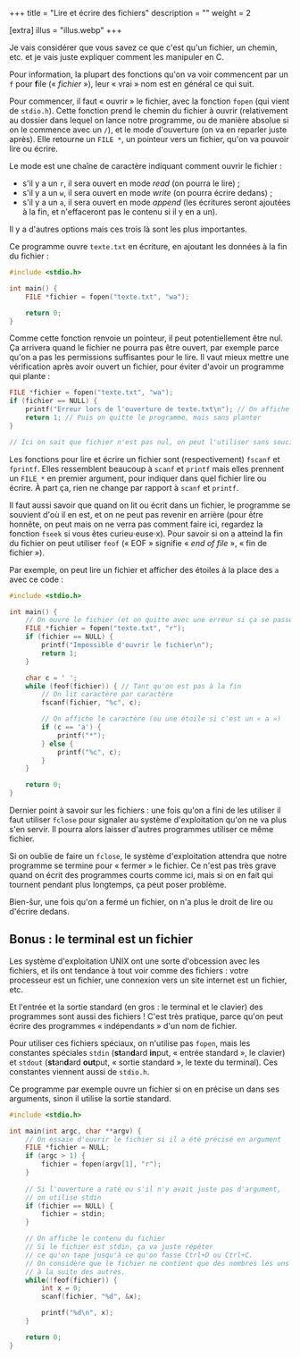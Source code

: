 +++
title = "Lire et écrire des fichiers"
description = ""
weight = 2

[extra]
illus = "illus.webp"
+++

Je vais considérer que vous savez ce que c'est qu'un fichier, un chemin, etc. et je vais juste expliquer
comment les manipuler en C.

Pour information, la plupart des fonctions qu'on va voir commencent par un `f` pour **f**ile (« *fichier* »), leur « vrai »
nom est en général ce qui suit.

Pour commencer, il faut « ouvrir » le fichier, avec la fonction `fopen` (qui vient de `stdio.h`).
Cette fonction prend le chemin du fichier à ouvrir (relativement au dossier dans lequel on lance notre programme,
ou de manière absolue si on le commence avec un `/`), et le mode d'ouverture (on va en reparler juste après).
Elle retourne un `FILE *`, un pointeur vers un fichier, qu'on va pouvoir lire ou écrire.

Le mode est une chaîne de caractère indiquant comment ouvrir le fichier :

- s'il y a un `r`, il sera ouvert en mode *read* (on pourra le lire) ;
- s'il y a un `w`, il sera ouvert en mode *write* (on pourra écrire dedans) ;
- s'il y a un `a`, il sera ouvert en mode *append* (les écritures seront ajoutées à la fin, et n'effaceront pas le contenu si il y en a un).

Il y a d'autres options mais ces trois là sont les plus importantes.

Ce programme ouvre `texte.txt` en écriture, en ajoutant les données à la fin du fichier :

```c
#include <stdio.h>

int main() {
    FILE *fichier = fopen("texte.txt", "wa");

    return 0;
}
```

Comme cette fonction renvoie un pointeur, il peut potentiellement être nul. Ça arrivera
quand le fichier ne pourra pas être ouvert, par exemple parce qu'on a pas
les permissions suffisantes pour le lire. Il vaut mieux mettre une vérification
après avoir ouvert un fichier, pour éviter d'avoir un programme qui plante :

```c
FILE *fichier = fopen("texte.txt", "wa");
if (fichier == NULL) {
    printf("Erreur lors de l'ouverture de texte.txt\n"); // On affiche une erreur
    return 1; // Puis on quitte le programme, mais sans planter
}

// Ici on sait que fichier n'est pas nul, on peut l'utiliser sans souci
```

Les fonctions pour lire et écrire un fichier sont (respectivement) `fscanf` et `fprintf`.
Elles ressemblent beaucoup à `scanf` et `printf` mais elles prennent un `FILE *` en
premier argument, pour indiquer dans quel fichier lire ou écrire. À part ça, rien ne
change par rapport à `scanf` et `printf`.

Il faut aussi savoir que quand on lit ou écrit dans un fichier, le programme
se souvient d'où il en est, et on ne peut pas revenir en arrière (pour être honnête, on
peut mais on ne verra pas comment faire ici, regardez la fonction `fseek` si vous êtes curieu⋅euse⋅x).
Pour savoir si on a atteind la fin du fichier on peut utiliser `feof` (« EOF » signifie « *end of file* », « fin de fichier »).

Par exemple, on peut lire un fichier et afficher des étoiles à la place des
`a` avec ce code :

```c
#include <stdio.h>

int main() {
    // On ouvre le fichier (et on quitte avec une erreur si ça se passe mal)
    FILE *fichier = fopen("texte.txt", "r");
    if (fichier == NULL) {
        printf("Impossible d'ouvrir le fichier\n");
        return 1;
    }

    char c = ' ';
    while (feof(fichier)) { // Tant qu'on est pas à la fin
        // On lit caractère par caractère
        fscanf(fichier, "%c", c);

        // On affiche le caractère (ou une étoile si c'est un « a »)
        if (c == 'a') {
            printf("*");
        } else {
            printf("%c", c);
        }
    }

    return 0;
}
```

Dernier point à savoir sur les fichiers : une fois qu'on a fini de les utiliser
il faut utiliser `fclose` pour signaler au système d'exploitation qu'on ne
va plus s'en servir. Il pourra alors laisser d'autres programmes utiliser ce même fichier.

Si on oublie de faire un `fclose`, le système d'exploitation attendra que notre programme se
termine pour « fermer » le fichier. Ce n'est pas très grave quand on écrit des programmes
courts comme ici, mais si on en fait qui tournent pendant plus longtemps, ça peut poser problème.

Bien-ŝur, une fois qu'on a fermé un fichier, on n'a plus le droit de lire ou d'écrire dedans.

## Bonus : le terminal est un fichier

Les système d'exploitation UNIX ont une sorte d'obcession
avec les fichiers, et ils ont tendance à tout voir comme des
fichiers : votre processeur est un fichier, une connexion vers
un site internet est un fichier, etc.

Et l'entrée et la sortie standard (en gros : le terminal et le clavier)
des programmes sont aussi des fichiers ! C'est très pratique, parce
qu'on peut écrire des programmes « indépendants » d'un nom de fichier.

Pour utiliser ces fichiers spéciaux, on n'utilise pas `fopen`, mais
les constantes spéciales `stdin` (**st**an**d**ard **in**put, « entrée standard », le clavier)
et `stdout` (**st**an**d**ard **out**put, « sortie standard », le texte du terminal).
Ces constantes viennent aussi de `stdio.h`.

Ce programme par exemple ouvre un fichier si on en précise un dans ses
arguments, sinon il utilise la sortie standard.

```c
#include <stdio.h>

int main(int argc, char **argv) {
    // On essaie d'ouvrir le fichier si il a été précisé en argument
    FILE *fichier = NULL;
    if (argc > 1) {
        fichier = fopen(argv[1], "r");
    }
    
    // Si l'ouverture a raté ou s'il n'y avait juste pas d'argument,
    // on utilise stdin
    if (fichier == NULL) {
        fichier = stdin;
    }

    // On affiche le contenu du fichier
    // Si le fichier est stdin, ça va juste répéter
    // ce qu'on tape jusqu'à ce qu'on fasse Ctrl+D ou Ctrl+C.
    // On considère que le fichier ne contient que des nombres les uns
    // à la suite des autres.
    while(!feof(fichier)) {
        int x = 0;
        scanf(fichier, "%d", &x);

        printf("%d\n", x);
    }

    return 0;
}
```
